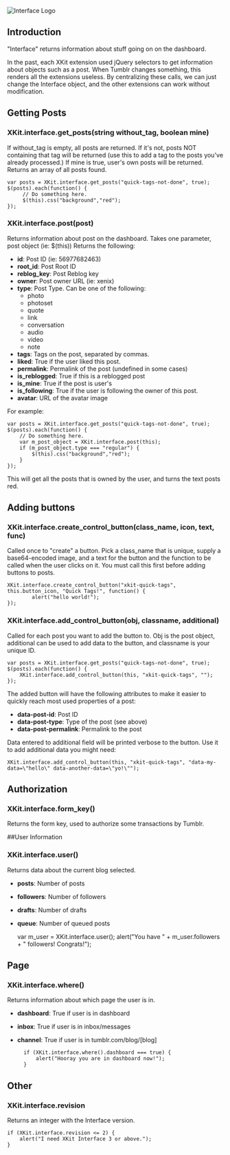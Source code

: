 ![Interface Logo](http://xkit.info/interface_logo_small.png)   

## Introduction
"Interface" returns information about stuff going on on the dashboard.

In the past, each XKit extension used jQuery selectors to get information about objects such as a post. When Tumblr changes something, this renders all the extensions useless. By centralizing these calls, we can just change the Interface object, and the other extensions can work without modification.

## Getting Posts

### XKit.interface.get_posts(string without_tag, boolean mine)
If without_tag is empty, all posts are returned. If it's not, posts NOT containing that tag will be returned (use this to add a tag to the posts you've already processed.) If mine is true, user's own posts will be returned. Returns an array of all posts found.

	var posts = XKit.interface.get_posts("quick-tags-not-done", true);
	$(posts).each(function() {  
	     // Do something here.  
	     $(this).css("background","red");	
	});
 
### XKit.interface.post(post)
Returns information about post on the dashboard. Takes one parameter, post object (ie: $(this))
Returns the following:

* **id**: Post ID (ie: 56977682463)
* **root_id**: Post Root ID
* **reblog_key**: Post Reblog key
* **owner**: Post owner URL (ie: xenix)
* **type**: Post Type. Can be one of the following:   
   * photo  
   * photoset  
   * quote
   * link
   * conversation
   * audio
   * video
   * note
* **tags**: Tags on the post, separated by commas.
* **liked**: True if the user liked this post.
* **permalink**: Permalink of the post (undefined in some cases)
* **is_reblogged**: True if this is a reblogged post
* **is_mine**: True if the post is user's
* **is_following**: True if the user is following the owner of this post.
* **avatar**: URL of the avatar image

For example:

	var posts = XKit.interface.get_posts("quick-tags-not-done", true);
	$(posts).each(function() {  
		// Do something here.  
		var m_post_object = XKit.interface.post(this);
		if (m_post_object.type === "regular") {
			$(this).css("background","red");	
		}
	});
  
This will get all the posts that is owned by the user, and turns the text posts red.

## Adding buttons

### XKit.interface.create_control_button(class_name, icon, text, func)
Called once to "create" a button. Pick a class_name that is unique, supply a base64-encoded image, and a text for the button and the function to be called when the user clicks on it. You must call this first before adding buttons to posts.

	XKit.interface.create_control_button("xkit-quick-tags", this.button_icon, "Quick Tags!", function() {
			alert("hello world!");
	});
 
### XKit.interface.add_control_button(obj, classname, additional)
Called for each post you want to add the button to. Obj is the post object, additional can be used to add data to the button, and classname is your unique ID.

	var posts = XKit.interface.get_posts("quick-tags-not-done", true);
	$(posts).each(function() {
		XKit.interface.add_control_button(this, "xkit-quick-tags", "");
	});
	
The added button will have the following attributes to make it easier to quickly reach most used properties of a post:
* **data-post-id**: Post ID
* **data-post-type**: Type of the post (see above)
* **data-post-permalink**: Permalink to the post

Data entered to additional field will be printed verbose to the button. Use it to add additional data you might need:

	XKit.interface.add_control_button(this, "xkit-quick-tags", "data-my-data=\"hello\" data-another-data=\"yo!\"");
	
	
## Authorization
### XKit.interface.form_key()
Returns the form key, used to authorize some transactions by Tumblr.

##User Information
### XKit.interface.user()
Returns data about the current blog selected.
* **posts**: Number of posts
* **followers**: Number of followers
* **drafts**: Number of drafts
* **queue**: Number of queued posts

	var m_user = XKit.interface.user();
	alert("You have " + m_user.followers + " followers! Congrats!");

## Page
### XKit.interface.where()
Returns information about which page the user is in.

* **dashboard**: True if user is in dashboard
* **inbox**: True if user is in inbox/messages
* **channel**: True if user is in tumblr.com/blog/[blog]   

		if (XKit.interface.where().dashboard === true) {
			alert("Hooray you are in dashboard now!");	
		}

## Other
### XKit.interface.revision
Returns an integer with the Interface version.

	if (XKit.interface.revision <= 2) {
		alert("I need XKit Interface 3 or above.");
	}
